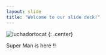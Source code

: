 ```yaml
---
layout: slide
title: "Welcome to our slide deck!"
---
```


![luchadortocat](https://octodex.github.com/images/luchadortocat.png)
{: .center}

Super Man is here !!
